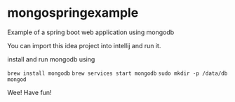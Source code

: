 # mongospringexample
Example of a spring boot web application using mongodb

You can import this idea project into intellij and run it. 

install and run mongodb using

`brew install mongodb`
`brew services start mongodb`
`sudo mkdir -p /data/db`
`mongod`

Wee! Have fun!
